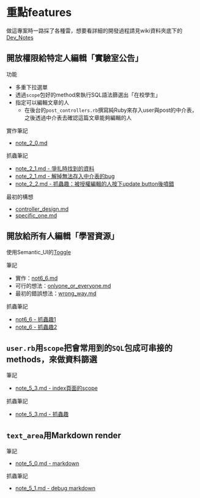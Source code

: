 # 重點features

做這專案時一路採了各種雷，想要看詳細的開發過程請見wiki資料夾底下的[Dev_Notes](https://github.com/NickWarm/MuCat_v1/tree/dev/wiki/Dev_Notes)

## 開放權限給特定人編輯「實驗室公告」

功能
- 多重下拉選單
- 透過`scope`包好的method來執行SQL語法篩選出「在校學生」
- 指定可以編輯文章的人
  - 在後台的`post_controllers.rb`撰寫純Ruby來存入user與post的中介表，之後透過中介表去確認這篇文章能夠編輯的人

實作筆記
- [note_2_0.md](https://github.com/NickWarm/MuCat_v1/blob/dev/wiki/Dev_Notes/note_2_0.md)


抓蟲筆記
- [note_2_1.md - 爭扎時找到的資料](https://github.com/NickWarm/MuCat_v1/blob/dev/wiki/Dev_Notes/note_2_1.md#爭扎時找到的資料)
- [note_2_1.md - 解掉無法存入中介表的bug](https://github.com/NickWarm/MuCat_v1/blob/dev/wiki/Dev_Notes/note_2_1.md#解掉無法存入中介表的bug)
- [note_2_2.md - 抓蟲趣：被授權編輯的人按下update button後噴錯](https://github.com/NickWarm/MuCat_v1/blob/dev/wiki/Dev_Notes/note_2_2.md)

最初的構想
- [controller_design.md](https://github.com/NickWarm/MuCat_v1/blob/dev/wiki/features/professor_assigned/controller_design.md)
- [specific_one.md](https://github.com/NickWarm/MuCat_v1/blob/dev/wiki/features/professor_assigned/specific_one.md)

## 開放給所有人編輯「學習資源」

使用Semantic_UI的[Toggle](http://semantic-ui.com/modules/checkbox.html#toggle)

筆記
- 實作：[not6_6.md](https://github.com/NickWarm/MuCat_v1/blob/dev/wiki/Dev_Notes/note_6.md)
- 可行的想法：[onlyone_or_everyone.md](https://github.com/NickWarm/MuCat_v1/blob/dev/wiki/features/other_can_edit/onlyone_or_everyone.md)
- 最初的錯誤想法：[wrong_way.md](https://github.com/NickWarm/MuCat_v1/blob/dev/wiki/features/other_can_edit/wrong_way.md)

抓蟲筆記
- [not6_6 - 抓蟲趣1](https://github.com/NickWarm/MuCat_v1/blob/master/wiki/Dev_Notes/note_6.md#抓蟲趣)
- [note_6 - 抓蟲趣2](https://github.com/NickWarm/MuCat_v1/blob/master/wiki/Dev_Notes/note_6.md#抓蟲趣2)

## `user.rb`用`scope`把會常用到的`SQL`包成可串接的methods，來做資料篩選

筆記
- [note_5_3.md - index頁面的scope](https://github.com/NickWarm/MuCat_v1/blob/master/wiki/Dev_Notes/note_5_3.md#index頁面的scope)

抓蟲筆記
- [note_5_3.md - 抓蟲趣](https://github.com/NickWarm/MuCat_v1/blob/master/wiki/Dev_Notes/note_5_3.md#抓蟲趣)


## `text_area`用Markdown render

筆記
- [note_5_0.md - markdown](https://github.com/NickWarm/MuCat_v1/blob/master/wiki/Dev_Notes/note_5_0.md#markdown)

抓蟲筆記
- [note_5_1.md - debug markdown](https://github.com/NickWarm/MuCat_v1/blob/master/wiki/Dev_Notes/note_5_1.md#debug-markdown)
